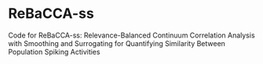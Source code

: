 # ReBaCCA-ss
Code for ReBaCCA-ss: Relevance-Balanced Continuum Correlation Analysis with Smoothing and Surrogating for Quantifying Similarity Between Population Spiking Activities

